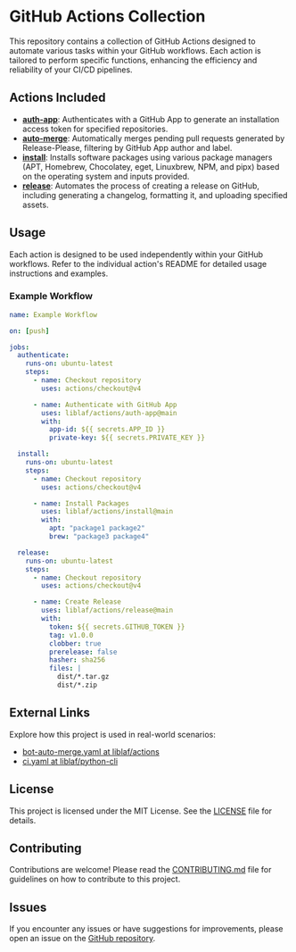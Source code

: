# GitHub Actions Collection

This repository contains a collection of GitHub Actions designed to automate various tasks within your GitHub workflows. Each action is tailored to perform specific functions, enhancing the efficiency and reliability of your CI/CD pipelines.

## Actions Included

- **[auth-app](./auth-app/)**: Authenticates with a GitHub App to generate an installation access token for specified repositories.
- **[auto-merge](./auto-merge/)**: Automatically merges pending pull requests generated by Release-Please, filtering by GitHub App author and label.
- **[install](./install/)**: Installs software packages using various package managers (APT, Homebrew, Chocolatey, eget, Linuxbrew, NPM, and pipx) based on the operating system and inputs provided.
- **[release](./release/)**: Automates the process of creating a release on GitHub, including generating a changelog, formatting it, and uploading specified assets.

## Usage

Each action is designed to be used independently within your GitHub workflows. Refer to the individual action's README for detailed usage instructions and examples.

### Example Workflow

```yaml
name: Example Workflow

on: [push]

jobs:
  authenticate:
    runs-on: ubuntu-latest
    steps:
      - name: Checkout repository
        uses: actions/checkout@v4

      - name: Authenticate with GitHub App
        uses: liblaf/actions/auth-app@main
        with:
          app-id: ${{ secrets.APP_ID }}
          private-key: ${{ secrets.PRIVATE_KEY }}

  install:
    runs-on: ubuntu-latest
    steps:
      - name: Checkout repository
        uses: actions/checkout@v4

      - name: Install Packages
        uses: liblaf/actions/install@main
        with:
          apt: "package1 package2"
          brew: "package3 package4"

  release:
    runs-on: ubuntu-latest
    steps:
      - name: Checkout repository
        uses: actions/checkout@v4

      - name: Create Release
        uses: liblaf/actions/release@main
        with:
          token: ${{ secrets.GITHUB_TOKEN }}
          tag: v1.0.0
          clobber: true
          prerelease: false
          hasher: sha256
          files: |
            dist/*.tar.gz
            dist/*.zip
```

## External Links

Explore how this project is used in real-world scenarios:

- [bot-auto-merge.yaml at liblaf/actions](https://github.com/liblaf/actions/blob/main/.github/workflows/bot-auto-merge.yaml)
- [ci.yaml at liblaf/python-cli](https://github.com/liblaf/python-cli/blob/main/.github/workflows/ci.yaml)

## License

This project is licensed under the MIT License. See the [LICENSE](./LICENSE) file for details.

## Contributing

Contributions are welcome! Please read the [CONTRIBUTING.md](https://github.com/liblaf/.github/blob/main/.github/CONTRIBUTING.md) file for guidelines on how to contribute to this project.

## Issues

If you encounter any issues or have suggestions for improvements, please open an issue on the [GitHub repository](https://github.com/liblaf/actions/issues).
